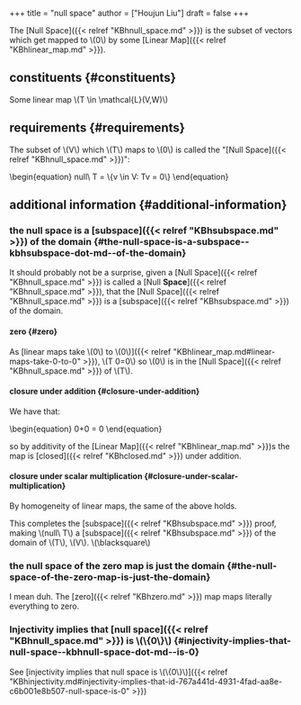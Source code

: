 +++
title = "null space"
author = ["Houjun Liu"]
draft = false
+++

The [Null Space]({{< relref "KBhnull_space.md" >}}) is the subset of vectors which get mapped to \\(0\\) by some [Linear Map]({{< relref "KBhlinear_map.md" >}}).


## constituents {#constituents}

Some linear map \\(T \in \mathcal{L}(V,W)\\)


## requirements {#requirements}

The subset of \\(V\\) which \\(T\\) maps to \\(0\\) is called the "[Null Space]({{< relref "KBhnull_space.md" >}})":

\begin{equation}
null\ T = \\{v \in V: Tv = 0\\}
\end{equation}


## additional information {#additional-information}


### the null space is a [subspace]({{< relref "KBhsubspace.md" >}}) of the domain {#the-null-space-is-a-subspace--kbhsubspace-dot-md--of-the-domain}

It should probably not be a surprise, given a [Null Space]({{< relref "KBhnull_space.md" >}}) is called a [Null ****Space****]({{< relref "KBhnull_space.md" >}}), that the [Null Space]({{< relref "KBhnull_space.md" >}}) is a [subspace]({{< relref "KBhsubspace.md" >}}) of the domain.


#### zero {#zero}

As [linear maps take \\(0\\) to \\(0\\)]({{< relref "KBhlinear_map.md#linear-maps-take-0-to-0" >}}), \\(T 0=0\\) so \\(0\\) is in the [Null Space]({{< relref "KBhnull_space.md" >}}) of \\(T\\).


#### closure under addition {#closure-under-addition}

We have that:

\begin{equation}
0+0 = 0
\end{equation}

so by additivity of the [Linear Map]({{< relref "KBhlinear_map.md" >}})s the map is [closed]({{< relref "KBhclosed.md" >}}) under addition.


#### closure under scalar multiplication {#closure-under-scalar-multiplication}

By homogeneity of linear maps, the same of the above holds.

This completes the [subspace]({{< relref "KBhsubspace.md" >}}) proof,  making \\(null\ T\\) a [subspace]({{< relref "KBhsubspace.md" >}}) of the domain of \\(T\\), \\(V\\). \\(\blacksquare\\)


### the null space of the zero map is just the domain {#the-null-space-of-the-zero-map-is-just-the-domain}

I mean duh. The [zero]({{< relref "KBhzero.md" >}}) map maps literally everything to zero.


### Injectivity implies that [null space]({{< relref "KBhnull_space.md" >}}) is \\(\\{0\\}\\) {#injectivity-implies-that-null-space--kbhnull-space-dot-md--is-0}

See [injectivity implies that null space is \\(\\{0\\}\\)]({{< relref "KBhinjectivity.md#injectivity-implies-that-id-767a441d-4931-4fad-aa8e-c6b001e8b507-null-space-is-0" >}})